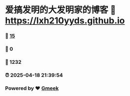 # 爱搞发明的大发明家的博客 :link: https://lxh210yyds.github.io 
### :page_facing_up: [15](https://lxh210yyds.github.io/tag.html) 
### :speech_balloon: 0 
### :hibiscus: 1232 
### :alarm_clock: 2025-04-18 21:39:54 
### Powered by :heart: [Gmeek](https://github.com/Meekdai/Gmeek)
